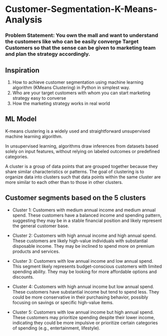 # Customer-Segmentation-K-Means-Analysis
### Problem Statement: You own the mall and want to understand the customers like who can be easily converge Target Customers so that the sense can be given to marketing team and plan the strategy accordingly.

## Inspiration 
1. How to achieve customer segmentation using machine learning algorithm (KMeans Clustering) in Python in simplest way.
2. Who are your target customers with whom you can start marketing strategy easy to converse
3. How the marketing strategy works in real world

## ML Model 
K-means clustering is a widely used and straightforward unsupervised machine learning algorithm.

In unsupervised learning, algorithms draw inferences from datasets based solely on input features, without relying on labeled outcomes or predefined categories.

A cluster is a group of data points that are grouped together because they share similar characteristics or patterns. The goal of clustering is to organize data into clusters such that data points within the same cluster are more similar to each other than to those in other clusters.

## Customer segments based on the 5 clusters
* Cluster 1: Customers with medium annual income and medium annual spend.
These customers have a balanced income and spending pattern, suggesting they may be in a stable financial position and likely represent the general customer base.

* Cluster 2: Customers with high annual income and high annual spend.
These customers are likely high-value individuals with substantial disposable income. They may be inclined to spend more on premium products and services.

* Cluster 3: Customers with low annual income and low annual spend.
This segment likely represents budget-conscious customers with limited spending ability. They may be looking for more affordable options and discounts.

* Cluster 4: Customers with high annual income but low annual spend.
These customers have substantial income but tend to spend less. They could be more conservative in their purchasing behavior, possibly focusing on savings or specific high-value items.

* Cluster 5: Customers with low annual income but high annual spend.
These customers may prioritize spending despite their lower income, indicating they could be more impulsive or prioritize certain categories of spending (e.g., entertainment, lifestyle).
